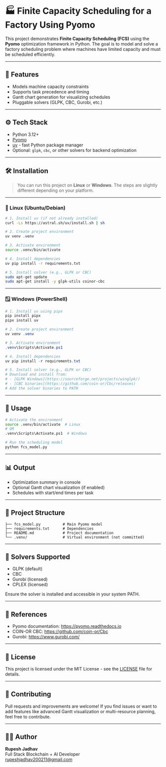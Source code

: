 # 🏭 Finite Capacity Scheduling for a Factory Using Pyomo

This project demonstrates **Finite Capacity Scheduling (FCS)** using the **Pyomo** optimization framework in Python. The goal is to model and solve a factory scheduling problem where machines have limited capacity and must be scheduled efficiently.

---

## 📌 Features

- Models machine capacity constraints
- Supports task precedence and timing
- Gantt chart generation for visualizing schedules
- Pluggable solvers (GLPK, CBC, Gurobi, etc.)

---

## ⚙️ Tech Stack

- Python 3.12+
- [Pyomo](http://www.pyomo.org/)
- [uv](https://github.com/astral-sh/uv) - fast Python package manager
- Optional: `glpk`, `cbc`, or other solvers for backend optimization

---

## 🛠 Installation

> You can run this project on **Linux** or **Windows**. The steps are slightly different depending on your platform.

---

### 🐧 Linux (Ubuntu/Debian)

```bash
# 1. Install uv (if not already installed)
curl -Ls https://astral.sh/uv/install.sh | sh

# 2. Create project environment
uv venv .venv

# 3. Activate environment
source .venv/bin/activate

# 4. Install dependencies
uv pip install -r requirements.txt

# 5. Install solver (e.g., GLPK or CBC)
sudo apt-get update
sudo apt-get install -y glpk-utils coinor-cbc
```

---

### 🪟 Windows (PowerShell)

```powershell
# 1. Install uv using pipx
pip install pipx
pipx install uv

# 2. Create project environment
uv venv .venv

# 3. Activate environment
.venv\Scripts\Activate.ps1

# 4. Install dependencies
uv pip install -r requirements.txt

# 5. Install solver (e.g., GLPK or CBC)
# Download and install from:
# - [GLPK Windows](https://sourceforge.net/projects/winglpk/)
# - [CBC binaries](https://github.com/coin-or/Cbc/releases)
# Add the solver binaries to PATH
```

---

## 📄 Usage

```bash
# Activate the environment
source .venv/bin/activate  # Linux
# OR
.venv\Scripts\Activate.ps1  # Windows

# Run the scheduling model
python fcs_model.py
```

---

## 📊 Output

- Optimization summary in console
- Optional Gantt chart visualization (if enabled)
- Schedules with start/end times per task

---

## 📁 Project Structure

```
├── fcs_model.py          # Main Pyomo model
├── requirements.txt      # Dependencies
├── README.md             # Project documentation
└── .venv/                # Virtual environment (not committed)
```

---

## 🔧 Solvers Supported

- GLPK (default)
- CBC
- Gurobi (licensed)
- CPLEX (licensed)

Ensure the solver is installed and accessible in your system PATH.

---

## 🧠 References

- Pyomo documentation: https://pyomo.readthedocs.io
- COIN-OR CBC: https://github.com/coin-or/Cbc
- Gurobi: https://www.gurobi.com/

---

## 📝 License

This project is licensed under the MIT License - see the [LICENSE](LICENSE) file for details.

---

## 🤝 Contributing

Pull requests and improvements are welcome! If you find issues or want to add features like advanced Gantt visualization or multi-resource planning, feel free to contribute.

---

## 👨‍💻 Author

**Rupesh Jadhav**  
Full Stack Blockchain + AI Developer  
rupeshjadhav200211@gmail.com  
